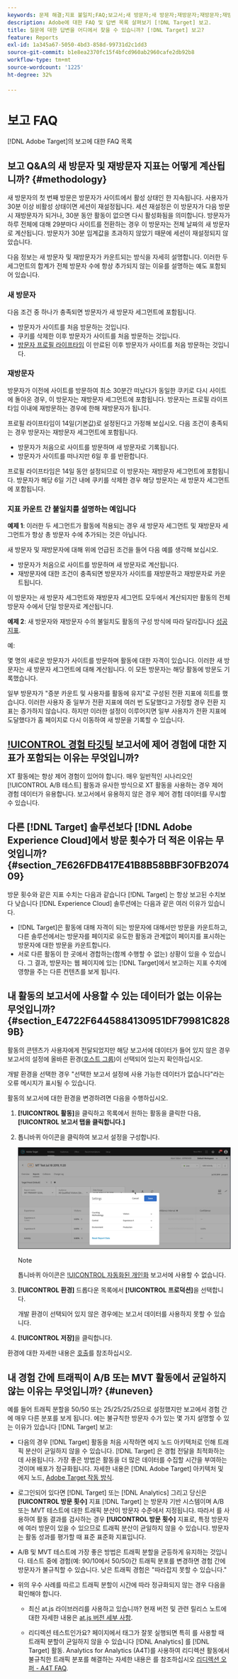 ```yaml
---
keywords: 문제 해결;지표 불일치;FAQ;보고서;새 방문자;새 방문자;재방문자;재방문자;재방문;새 방문
description: Adobe에 대한 FAQ 및 답변 목록 살펴보기 [!DNL Target] 보고.
title: 질문에 대한 답변을 어디에서 찾을 수 있습니까? [!DNL Target] 보고?
feature: Reports
exl-id: 1a345a67-5050-4bd3-858d-99731d2c1dd3
source-git-commit: b1e8ea2370fc15f4bfcd960ab2960cafe2db92b8
workflow-type: tm+mt
source-wordcount: '1225'
ht-degree: 32%

---
```


# 보고 FAQ

[!DNL Adobe Target]의 보고에 대한 FAQ 목록

## 보고 Q&amp;A의 새 방문자 및 재방문자 지표는 어떻게 계산됩니까? {#methodology}

새 방문자의 첫 번째 방문은 방문자가 사이트에서 활성 상태인 한 지속됩니다.
사용자가 30분 이상 비활성 상태이면 세션이 재설정됩니다. 세션 재설정은 이 방문자가 다음 방문 시 재방문자가 되거나, 30분 동안 활동이 없으면 다시 활성화됨을 의미합니다.
방문자가 하루 전체에 대해 29분마다 사이트를 전환하는 경우 이 방문자는 전체 날짜의 새 방문자로 계산됩니다. 방문자가 30분 임계값을 초과하지 않았기 때문에 세션이 재설정되지 않았습니다.

다음 정보는 새 방문자 및 재방문자가 카운트되는 방식을 자세히 설명합니다. 이러한 두 세그먼트의 합계가 전체 방문자 수에 항상 추가되지 않는 이유를 설명하는 예도 포함되어 있습니다.

### 새 방문자

다음 조건 중 하나가 충족되면 방문자가 새 방문자 세그먼트에 포함됩니다.

* 방문자가 사이트를 처음 방문하는 것입니다.
* 쿠키를 삭제한 이후 방문자가 사이트를 처음 방문하는 것입니다.
* [방문자 프로필 라이프타임](/help/main/c-target/c-visitor-profile/visitor-profile-lifetime.md) 이 만료된 이후 방문자가 사이트를 처음 방문하는 것입니다.

### 재방문자

방문자가 이전에 사이트를 방문하여 최소 30분간 떠났다가 동일한 쿠키로 다시 사이트에 돌아온 경우, 이 방문자는 재방문자 세그먼트에 포함됩니다. 방문자는 프로필 라이프타임 이내에 재방문하는 경우에 한해 재방문자가 됩니다.

프로필 라이프타임이 14일(기본값)로 설정된다고 가정해 보십시오. 다음 조건이 충족되는 경우 방문자는 재방문자 세그먼트에 포함됩니다.

* 방문자가 처음으로 사이트를 방문하며 새 방문자로 기록됩니다.
* 방문자가 사이트를 떠나지만 6일 후 를 반환합니다.

프로필 라이프타임은 14일 동안 설정되므로 이 방문자는 재방문자 세그먼트에 포함됩니다. 방문자가 해당 6일 기간 내에 쿠키를 삭제한 경우 해당 방문자는 새 방문자 세그먼트에 포함됩니다.

### 지표 카운트 간 불일치를 설명하는 예입니다

**예제 1**: 이러한 두 세그먼트가 활동에 적용되는 경우 새 방문자 세그먼트 및 재방문자 세그먼트가 항상 총 방문자 수에 추가되는 것은 아닙니다.

새 방문자 및 재방문자에 대해 위에 언급된 조건을 들어 다음 예를 생각해 보십시오.

* 방문자가 처음으로 사이트를 방문하며 새 방문자로 계산됩니다.
* 재방문자에 대한 조건이 충족되면 방문자가 사이트를 재방문하고 재방문자로 카운트됩니다.

이 방문자는 새 방문자 세그먼트와 재방문자 세그먼트 모두에서 계산되지만 활동의 전체 방문자 수에서 단일 방문자로 계산됩니다.

**예제 2**: 새 방문자와 재방문자 수의 불일치도 활동의 구성 방식에 따라 달라집니다 [성공 지표](/help/main/c-activities/r-success-metrics/success-metrics.md).

예:

몇 명의 새로운 방문자가 사이트를 방문하며 활동에 대한 자격이 있습니다. 이러한 새 방문자는 새 방문자 세그먼트에 대해 계산됩니다. 이 모든 방문자는 해당 활동에 방문도 기록했습니다.

일부 방문자가 &quot;증분 카운트 및 사용자를 활동에 유지&quot;로 구성된 전환 지표에 히트를 했습니다. 이러한 사용자 중 일부가 전환 지표에 여러 번 도달했다고 가정할 경우 전환 지표는 증가하지 않습니다. 하지만 이러한 설정이 이루어지면 일부 사용자가 전환 지표에 도달했다가 홈 페이지로 다시 이동하여 새 방문을 기록할 수 있습니다.

## [!UICONTROL 경험 타깃팅](XT) 보고서에 제어 경험에 대한 지표가 포함되는 이유는 무엇입니까?

XT 활동에는 항상 제어 경험이 있어야 합니다. 매우 일반적인 시나리오인 [!UICONTROL A/B 테스트] 활동과 유사한 방식으로 XT 활동을 사용하는 경우 제어 경험 데이터가 유용합니다. 보고서에서 유용하지 않은 경우 제어 경험 데이터를 무시할 수 있습니다.

## 다른 [!DNL Target] 솔루션보다 [!DNL Adobe Experience Cloud]에서 방문 횟수가 더 적은 이유는 무엇입니까? {#section_7E626FDB417E41B8B58BBF30FB207409}

방문 횟수와 같은 지표 수치는 다음과 같습니다 [!DNL Target] 는 항상 보고된 수치보다 낮습니다 [!DNL Experience Cloud] 솔루션에는 다음과 같은 여러 이유가 있습니다.

* [!DNL Target]은 활동에 대해 자격이 되는 방문자에 대해서만 방문을 카운트하고, 다른 솔루션에서는 방문자를 페이지로 유도한 활동과 관계없이 페이지를 표시하는 방문자에 대한 방문을 카운트합니다.
* 서로 다른 활동이 한 곳에서 경합하는(함께 수행할 수 없는) 상황이 있을 수 있습니다. 그 결과, 방문자는 웹 페이지에 있는 [!DNL Target]에서 보고하는 지표 수치에 영향을 주는 다른 컨텐츠를 보게 됩니다.

## 내 활동의 보고서에 사용할 수 있는 데이터가 없는 이유는 무엇입니까? {#section_E4722F6445884130951DF79981C8289B}

활동의 콘텐츠가 사용자에게 전달되었지만 해당 보고서에 데이터가 들어 있지 않은 경우 보고서의 설정에 올바른 환경([호스트 그룹](/help/main/administrating-target/hosts.md))이 선택되어 있는지 확인하십시오.

개발 환경을 선택한 경우 &quot;선택한 보고서 설정에 사용 가능한 데이터가 없습니다&quot;라는 오류 메시지가 표시될 수 있습니다.

활동의 보고서에 대한 환경을 변경하려면 다음을 수행하십시오.

1. **[!UICONTROL 활동]**&#x200B;을 클릭하고 목록에서 원하는 활동을 클릭한 다음, **[!UICONTROL 보고서 탭을 클릭합니다.]**
1. 톱니바퀴 아이콘을 클릭하여 보고서 설정을 구성합니다.

   ![A/B 설정 대화 상자](/help/main/c-reports/c-report-settings/assets/ab_settings_dialog.png)

   >[!NOTE]
   >
   >톱니바퀴 아이콘은 [!UICONTROL 자동화된 개인화](AP) 보고서에 사용할 수 없습니다.

1. **[!UICONTROL 환경]** 드롭다운 목록에서 **[!UICONTROL 프로덕션]**&#x200B;을 선택합니다.

   개발 환경이 선택되어 있지 않은 경우에는 보고서 데이터를 사용하지 못할 수 있습니다.

1. **[!UICONTROL 저장]**&#x200B;을 클릭합니다.

환경에 대한 자세한 내용은 [호출](/help/main/administrating-target/hosts.md#concept_516BB01EBFBD4449AB03940D31AEB66E)를 참조하십시오.

## 내 경험 간에 트래픽이 A/B 또는 MVT 활동에서 균일하지 않는 이유는 무엇입니까? {#uneven}

예를 들어 트래픽 분할을 50/50 또는 25/25/25/25으로 설정했지만 보고에서 경험 간에 매우 다른 분포를 보게 됩니다. 에는 불규칙한 방문자 수가 있는 몇 가지 설명할 수 있는 이유가 있습니다 [!DNL Target] 보고:

* 다음의 경우 [!DNL Target] 활동을 처음 시작하면 에지 노드 아키텍처로 인해 트래픽 분산이 균일하지 않을 수 있습니다. [!DNL Target] 은 경험 전달을 최적화하는 데 사용됩니다. 가장 좋은 방법은 활동을 더 많은 데이터를 수집할 시간을 부여하는 것이며 배포가 정규화됩니다. 자세한 내용은 [!DNL Adobe Target] 아키텍처 및 에지 노드, [Adobe Target 작동 방식](/help/main/c-intro/how-target-works.md).
* 로그인되어 있다면 [!DNL Target] 또는 [!DNL Analytics] 그리고 당신은 **[!UICONTROL 방문 횟수]** 지표 [!DNL Target] 는 방문자 기반 시스템이며 A/B 또는 MVT 테스트에 대한 트래픽 분산이 방문자 수준에서 지정됩니다. 따라서 를 사용하여 활동 결과를 검사하는 경우 **[!UICONTROL 방문 횟수]** 지표로, 특정 방문자에 여러 방문이 있을 수 있으므로 트래픽 분산이 균일하지 않을 수 있습니다. 방문자는 활동 성과를 평가할 때 표준 표준화 지표입니다.
* A/B 및 MVT 테스트에 가장 좋은 방법은 트래픽 분할을 균등하게 유지하는 것입니다. 테스트 중에 경험(예: 90/10에서 50/50)간 트래픽 분포를 변경하면 경험 간에 방문자가 불규칙할 수 있습니다. 낮은 트래픽 경험은 &quot;따라잡지 못할 수 있습니다.&quot;
* 위의 우수 사례를 따르고 트래픽 분할이 시간에 따라 정규화되지 않는 경우 다음을 확인해야 합니다.

   * 최신 at.js 라이브러리를 사용하고 있습니까? 현재 버전 및 관련 릴리스 노트에 대한 자세한 내용은 [at.js 버전 세부 사항](https://developer.adobe.com/target/implement/client-side/atjs/target-atjs-versions/).

   * 리디렉션 테스트인가요? 페이지에서 태그가 잘못 실행되면 특히 를 사용할 때 트래픽 분할이 균일하지 않을 수 있습니다 [!DNL Analytics] 를 [!DNL Target] 활동. Analytics for Analytics (A4T)를 사용하여 리디렉션 활동에서 불규칙한 트래픽 분포를 해결하는 자세한 내용은 를 참조하십시오 [리디렉션 오퍼 - A4T FAQ](/help/main/c-integrating-target-with-mac/a4t/r-a4t-faq/a4t-faq-redirect-offers.md).
